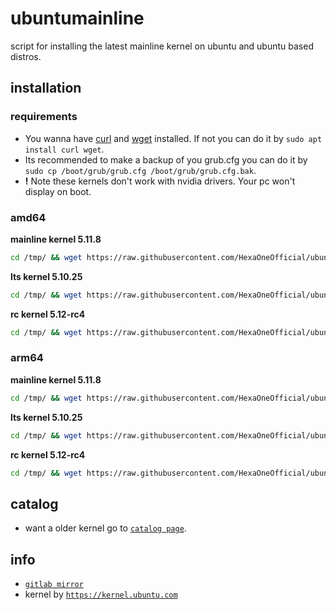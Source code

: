 # ubuntumainline
script for installing the latest mainline kernel on ubuntu and ubuntu based distros.

## installation

### requirements

- You wanna have [curl](https://curl.haxx.se/) and [wget](https://www.gnu.org/software/wget/) installed. If not you can do it by `sudo apt install curl wget`.
- Its recommended to make a backup of you grub.cfg you can do it by `sudo cp /boot/grub/grub.cfg /boot/grub/grub.cfg.bak`.
- **!** Note these kernels don't work with nvidia drivers. Your pc won't display on boot.

### amd64

**mainline kernel 5.11.8**

```bash
cd /tmp/ && wget https://raw.githubusercontent.com/HexaOneOfficial/ubuntumainline/main/catalog/5.11.8/install.sh && chmod +x install.sh && sudo ./install.sh -amd
```
**lts kernel 5.10.25**
```bash
cd /tmp/ && wget https://raw.githubusercontent.com/HexaOneOfficial/ubuntumainline/main/catalog/5.10.25/install.sh && chmod +x install.sh && sudo ./install.sh -amd
```

**rc kernel 5.12-rc4**
```bash
cd /tmp/ && wget https://raw.githubusercontent.com/HexaOneOfficial/ubuntumainline/main/catalog/5.12-rc4/install.sh && chmod +x install.sh && sudo ./install.sh -amd
```

### arm64

**mainline kernel 5.11.8**
```bash
cd /tmp/ && wget https://raw.githubusercontent.com/HexaOneOfficial/ubuntumainline/main/catalog/5.11.8/install.sh && chmod +x install.sh && sudo ./install.sh -arm
```

**lts kernel 5.10.25**
```bash
cd /tmp/ && wget https://raw.githubusercontent.com/HexaOneOfficial/ubuntumainline/main/catalog/5.10.25/install.sh && chmod +x install.sh && sudo ./install.sh -arm
```

**rc kernel 5.12-rc4**
```bash
cd /tmp/ && wget https://raw.githubusercontent.com/HexaOneOfficial/ubuntumainline/main/catalog/5.12-rc4/install.sh && chmod +x install.sh && sudo ./install.sh -arm
```

## catalog

- want a older kernel go to [`catalog page`](../catalog/README.md).

## info

- [`gitlab mirror`](https://gitlab.com/HexaOneOfficial/ubuntumainline)
- kernel by [`https://kernel.ubuntu.com`](https://kernel.ubuntu.com/)
